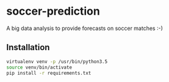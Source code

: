 # soccer-prediction

A big data analysis to provide forecasts on soccer matches :-)

## Installation

```bash
virtualenv venv -p /usr/bin/python3.5
source venv/bin/activate
pip install -r requirements.txt
```